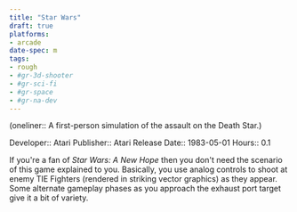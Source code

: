 ```yaml
---
title: "Star Wars"
draft: true
platforms:
- arcade
date-spec: m
tags:
- rough
- #gr-3d-shooter 
- #gr-sci-fi 
- #gr-space 
- #gr-na-dev 
---
```


(oneliner:: A first-person simulation of the assault on the Death Star.)

Developer:: Atari
Publisher:: Atari
Release Date:: 1983-05-01
Hours:: 0.1

If you're a fan of *Star Wars: A New Hope* then you don't need the scenario of this game explained to you. Basically, you use analog controls to shoot at enemy TIE Fighters (rendered in striking vector graphics) as they appear. Some alternate gameplay phases as you approach the exhaust port target give it a bit of variety. 